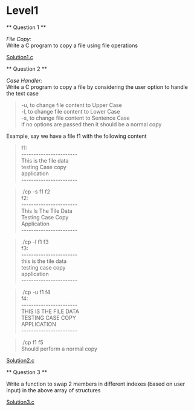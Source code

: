 # Level1


** Question 1 **

*File Copy:* <br/>
Write a C program to copy a file using file operations<br/>

[Solution1.c](https://github.com/saurabhcr007/Learning_2023/blob/main/Module1/Day7/Level1/Question1.c)


** Question 2 **

*Case Handler:*<br/>
Write a C program to copy a file by considering the user option to handle the text case<br/>
> -u, to change file content to Upper Case<br/>
> -l, to change file content to Lower Case<br/>
> -s, to change file content to Sentence Case<br/>
if no options are passed then it should be a normal copy<br/>

Example, say we have a file f1 with the following content<br/>
> f1:<br/>
> -----------------------<br/>
> This is the file data<br/>
> testing Case copy<br/>
> application<br/>
> -----------------------<br/>

> ./cp -s f1 f2<br/>
> f2:<br/>
> -----------------------<br/>
> This Is The Tile Data<br/>
> Testing Case Copy<br/>
> Application<br/>
> -----------------------<br/>

> ./cp -l f1 f3<br/>
> f3:<br/>
> -----------------------<br/>
> this is the tile data<br/>
> testing case copy<br/>
> application<br/>
> -----------------------<br/>

> ./cp -u f1 f4<br/>
> f4:<br/>
> -----------------------<br/>
> THIS IS THE FILE DATA<br/>
> TESTING CASE COPY<br/>
> APPLICATION<br/>
> -----------------------<br/>

> ./cp f1 f5<br/>
Should perform a normal copy<br/>

[Solution2.c](https://github.com/saurabhcr007/Learning_2023/blob/main/Module1/Day7/Level1/Question2.c)


** Question 3 **

Write a function to swap 2 members in different indexes (based on user input) in the above array of structures<br/>

[Solution3.c](https://github.com/saurabhcr007/Learning_2023/blob/main/Module1/Day7/Level1/Question3.c)

